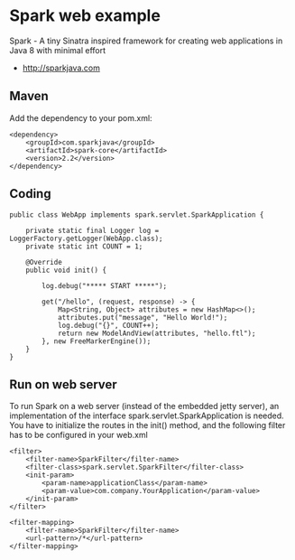 # Spark web example

Spark - A tiny Sinatra inspired framework for creating web applications in Java 8 with minimal effort

 * http://sparkjava.com

## Maven

Add the dependency to your pom.xml:

	<dependency>
	    <groupId>com.sparkjava</groupId>
	    <artifactId>spark-core</artifactId>
	    <version>2.2</version>
	</dependency>

## Coding 

	public class WebApp implements spark.servlet.SparkApplication {
	
	    private static final Logger log = LoggerFactory.getLogger(WebApp.class);
	    private static int COUNT = 1;
	
	    @Override
	    public void init() {
	
	        log.debug("***** START *****");
	
	        get("/hello", (request, response) -> {
	            Map<String, Object> attributes = new HashMap<>();
	            attributes.put("message", "Hello World!");
	            log.debug("{}", COUNT++);
	            return new ModelAndView(attributes, "hello.ftl");
	        }, new FreeMarkerEngine());
	    }
	}

## Run on web server

To run Spark on a web server (instead of the embedded jetty server), an implementation of the interface spark.servlet.SparkApplication is needed. You have to initialize the routes in the init() method, and the following filter has to be configured in your web.xml

	<filter>
	    <filter-name>SparkFilter</filter-name>
	    <filter-class>spark.servlet.SparkFilter</filter-class>
	    <init-param>
	        <param-name>applicationClass</param-name>
	        <param-value>com.company.YourApplication</param-value>
	    </init-param>
	</filter>
	
	<filter-mapping>
	    <filter-name>SparkFilter</filter-name>
	    <url-pattern>/*</url-pattern>
	</filter-mapping>

